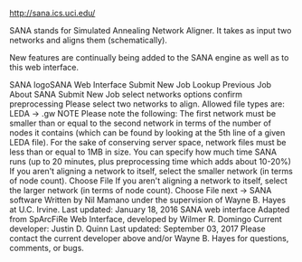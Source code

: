 


http://sana.ics.uci.edu/

SANA stands for Simulated Annealing Network Aligner. It takes as input two networks and aligns them (schematically).

New features are continually being added to the SANA engine as well as to this web interface.



SANA logoSANA Web Interface
Submit New Job
Lookup Previous Job
About SANA
Submit New Job
 select networks
options
confirm
preprocessing
Please select two networks to align. Allowed file types are:
LEDA → .gw
NOTE
Please note the following:
The first network must be smaller than or equal to the second network in terms of the number of nodes it contains (which can be found by looking at the 5th line of a given LEDA file).
For the sake of conserving server space, network files must be less than or equal to 1MB in size.
You can specify how much time SANA runs (up to 20 minutes, plus preprocessing time which adds about 10-20%)
If you aren't aligning a network to itself, select the smaller network (in terms of node count). Choose File
If you aren't aligning a network to itself, select the larger network (in terms of node count). Choose File
next →
SANA software
Written by Nil Mamano under the supervision of Wayne B. Hayes at U.C. Irvine.
Last updated: January 18, 2016
SANA web interface
Adapted from SpArcFiRe Web Interface, developed by Wilmer R. Domingo
Current developer: Justin D. Quinn
Last updated: September 03, 2017
Please contact the current developer above and/or Wayne B. Hayes for questions, comments, or bugs.

